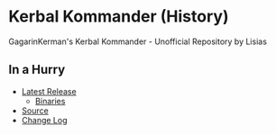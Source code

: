 # Kerbal Kommander (History)

GagarinKerman's Kerbal Kommander - Unofficial Repository by Lisias


## In a Hurry

* [Latest Release](https://github.com/net-lisias-kspu/kerbal-kommander/releases)
	+ [Binaries](https://github.com/net-lisias-kspu/kerbal-kommander/tree/Archive)
* [Source](https://github.com/net-lisias-kspu/kerbal-kommander)
* [Change Log](./CHANGE_LOG.md)
